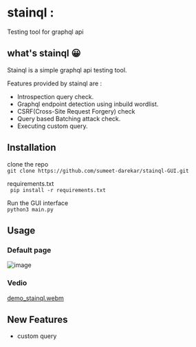 # stainql :

Testing tool for graphql api

## what's stainql :grinning:

Stainql is a simple graphql api testing tool. 


Features provided by stainql are :
- Introspection query check.
- Graphql endpoint detection using inbuild wordlist.
- CSRF(Cross-Site Request Forgery) check
- Query based Batching attack check.
- Executing custom query.

## Installation

clone the repo   
`git clone https://github.com/sumeet-darekar/stainql-GUI.git`

requirements.txt   
` pip install -r requirements.txt`

Run the GUI interface   
`python3 main.py`

## Usage

### Default page
![image](https://github.com/user-attachments/assets/a1bea7ce-ae12-4246-9451-9f65e686793e)

### Vedio
[demo_stainql.webm](https://github.com/user-attachments/assets/e8c4c87e-ee3c-41b8-a179-c42464a8607f)


## New Features

- custom query
